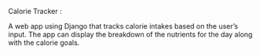 Calorie Tracker :

A web app using Django that tracks calorie intakes based on the user’s input. The app can display the breakdown of the nutrients for the day along with the calorie goals. 
